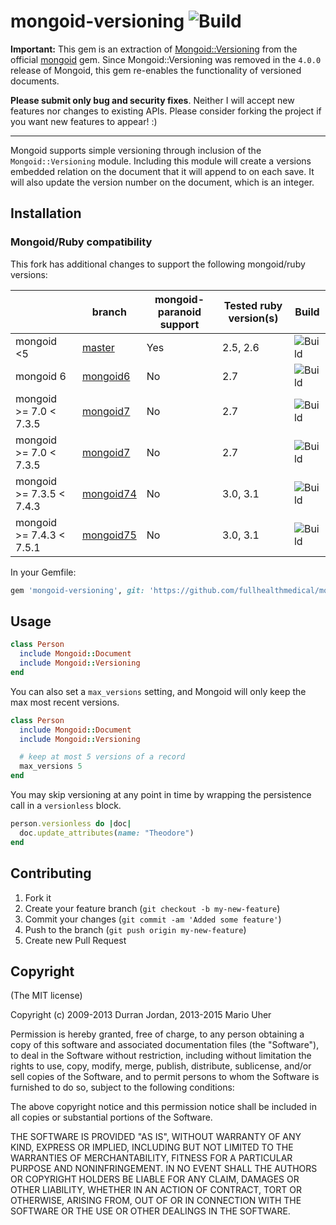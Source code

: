 # mongoid-versioning ![Build](https://github.com/fullhealthmedical/mongoid-versioning/actions/workflows/build.yml/badge.svg?branch=mongoid6)

**Important:** This gem is an extraction of [Mongoid::Versioning](http://mongoid.github.io/en/mongoid/docs/extras.html#versioning) from the official [mongoid](http://mongoid.org) gem.
Since Mongoid::Versioning was removed in the `4.0.0` release of Mongoid, this gem re-enables the functionality of versioned documents.

**Please submit only bug and security fixes**. Neither I will accept new features nor changes to existing APIs. Please consider forking the project if you want new features to appear! :)

---

Mongoid supports simple versioning through inclusion of the `Mongoid::Versioning` module. Including this module will create a versions embedded relation on the document that it will append to on each save. It will also update the version number on the document, which is an integer.

## Installation

### Mongoid/Ruby compatibility

This fork has additional changes to support the following mongoid/ruby versions:

|                          | branch                                                                              | mongoid-paranoid support | Tested ruby version(s) | Build                                                                                                                    |
|--------------------------|-------------------------------------------------------------------------------------|--------------------------|------------------------|--------------------------------------------------------------------------------------------------------------------------|
| mongoid <5               | [master](https://github.com/fullhealthmedical/mongoid-versioning/tree/master)       | Yes                      | 2.5, 2.6               | ![Build](https://github.com/fullhealthmedical/mongoid-versioning/actions/workflows/build.yml/badge.svg?branch=master)    |
| mongoid 6                | [mongoid6](https://github.com/fullhealthmedical/mongoid-versioning/tree/mongoid6)   | No                       | 2.7                    | ![Build](https://github.com/fullhealthmedical/mongoid-versioning/actions/workflows/build.yml/badge.svg?branch=mongoid6)  |
| mongoid >= 7.0 < 7.3.5   | [mongoid7](https://github.com/fullhealthmedical/mongoid-versioning/tree/mongoid7)   | No                       | 2.7                    | ![Build](https://github.com/fullhealthmedical/mongoid-versioning/actions/workflows/build.yml/badge.svg?branch=mongoid7)  |
| mongoid >= 7.0 < 7.3.5   | [mongoid7](https://github.com/fullhealthmedical/mongoid-versioning/tree/mongoid73)  | No                       | 2.7                    | ![Build](https://github.com/fullhealthmedical/mongoid-versioning/actions/workflows/build.yml/badge.svg?branch=mongoid73) |
| mongoid >= 7.3.5 < 7.4.3 | [mongoid74](https://github.com/fullhealthmedical/mongoid-versioning/tree/mongoid74) | No                       | 3.0, 3.1               | ![Build](https://github.com/fullhealthmedical/mongoid-versioning/actions/workflows/build.yml/badge.svg?branch=mongoid74) |
| mongoid >= 7.4.3 < 7.5.1 | [mongoid75](https://github.com/fullhealthmedical/mongoid-versioning/tree/mongoid75) | No                       | 3.0, 3.1               | ![Build](https://github.com/fullhealthmedical/mongoid-versioning/actions/workflows/build.yml/badge.svg?branch=mongoid75) |
In your Gemfile:

```ruby
gem 'mongoid-versioning', git: 'https://github.com/fullhealthmedical/mongoid-versioning', branch: 'master'
```

## Usage

```ruby
class Person
  include Mongoid::Document
  include Mongoid::Versioning
end
```

You can also set a `max_versions` setting, and Mongoid will only keep the max most recent versions.

```ruby
class Person
  include Mongoid::Document
  include Mongoid::Versioning

  # keep at most 5 versions of a record
  max_versions 5
end
```

You may skip versioning at any point in time by wrapping the persistence call in a `versionless` block.

```ruby
person.versionless do |doc|
  doc.update_attributes(name: "Theodore")
end
```

## Contributing

1. Fork it
2. Create your feature branch (`git checkout -b my-new-feature`)
3. Commit your changes (`git commit -am 'Added some feature'`)
4. Push to the branch (`git push origin my-new-feature`)
5. Create new Pull Request

## Copyright

(The MIT license)

Copyright (c) 2009-2013 Durran Jordan, 2013-2015 Mario Uher

Permission is hereby granted, free of charge, to any person obtaining
a copy of this software and associated documentation files (the
"Software"), to deal in the Software without restriction, including
without limitation the rights to use, copy, modify, merge, publish,
distribute, sublicense, and/or sell copies of the Software, and to
permit persons to whom the Software is furnished to do so, subject to
the following conditions:

The above copyright notice and this permission notice shall be
included in all copies or substantial portions of the Software.

THE SOFTWARE IS PROVIDED "AS IS", WITHOUT WARRANTY OF ANY KIND,
EXPRESS OR IMPLIED, INCLUDING BUT NOT LIMITED TO THE WARRANTIES OF
MERCHANTABILITY, FITNESS FOR A PARTICULAR PURPOSE AND
NONINFRINGEMENT. IN NO EVENT SHALL THE AUTHORS OR COPYRIGHT HOLDERS BE
LIABLE FOR ANY CLAIM, DAMAGES OR OTHER LIABILITY, WHETHER IN AN ACTION
OF CONTRACT, TORT OR OTHERWISE, ARISING FROM, OUT OF OR IN CONNECTION
WITH THE SOFTWARE OR THE USE OR OTHER DEALINGS IN THE SOFTWARE.
